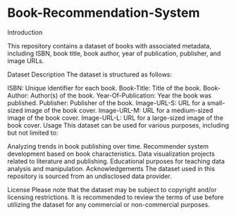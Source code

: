 # Book-Recommendation-System


Introduction

This repository contains a dataset of books with associated metadata, including ISBN, book title, book author, year of publication, publisher, and image URLs.

Dataset Description
The dataset is structured as follows:

ISBN: Unique identifier for each book.
Book-Title: Title of the book.
Book-Author: Author(s) of the book.
Year-Of-Publication: Year the book was published.
Publisher: Publisher of the book.
Image-URL-S: URL for a small-sized image of the book cover.
Image-URL-M: URL for a medium-sized image of the book cover.
Image-URL-L: URL for a large-sized image of the book cover.
Usage
This dataset can be used for various purposes, including but not limited to:

Analyzing trends in book publishing over time.
Recommender system development based on book characteristics.
Data visualization projects related to literature and publishing.
Educational purposes for teaching data analysis and manipulation.
Acknowledgements
The dataset used in this repository is sourced from an undisclosed data provider.

License
Please note that the dataset may be subject to copyright and/or licensing restrictions. It is recommended to review the terms of use before utilizing the dataset for any commercial or non-commercial purposes.
